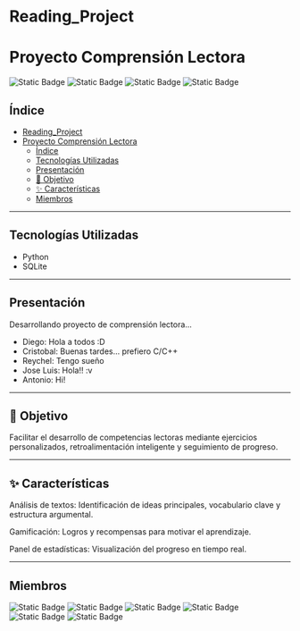# Reading_Project
# Proyecto Comprensión Lectora
![Static Badge](https://img.shields.io/badge/licence-BUAP-blue?style=for-the-badge&link=https://buap.mx/)
![Static Badge](https://img.shields.io/badge/release%20date-Enero%202025-blue?style=for-the-badge)
![Static Badge](https://img.shields.io/badge/status-en%20desarrollo-green?style=for-the-badge)
![Static Badge](https://img.shields.io/badge/stable%20version-%20-green?style=for-the-badge)

## Índice
- [Reading\_Project](#reading_project)
- [Proyecto Comprensión Lectora](#proyecto-comprensión-lectora)
  - [Índice](#índice)
  - [Tecnologías Utilizadas](#tecnologías-utilizadas)
  - [Presentación](#presentación)
  - [🎯 Objetivo](#-objetivo)
  - [✨ Características](#-características)
  - [Miembros](#miembros)

- - -



## Tecnologías Utilizadas

- Python
- SQLite

- - -

## Presentación
Desarrollando proyecto de comprensión lectora...  

- Diego: Hola a todos :D
- Cristobal: Buenas tardes... prefiero C/C++
- Reychel: Tengo sueño
- Jose Luis: Hola!! :v
- Antonio: Hi!

- - -

## 🎯 Objetivo
Facilitar el desarrollo de competencias lectoras mediante ejercicios personalizados, retroalimentación inteligente y seguimiento de progreso.

- - -

## ✨ Características
Análisis de textos: Identificación de ideas principales, vocabulario clave y estructura argumental.

Gamificación: Logros y recompensas para motivar el aprendizaje.

Panel de estadísticas: Visualización del progreso en tiempo real.

- - - 


## Miembros
![Static Badge](https://img.shields.io/badge/Prior%20Hernandez%20Reychel--blue?style=for-the-badge&link=https://github.com/reychel) 
![Static Badge](https://img.shields.io/badge/Rojas%20Flores%20Jose%20D.--blue?style=for-the-badge&link=https://github.com/rojas)
![Static Badge](https://img.shields.io/badge/Rodriguez%20Maldonado%20Jose%20Antonio--blue?style=for-the-badge&link=https://github.com/rodriguezmldo)
![Static Badge](https://img.shields.io/badge/Santiago%20Ibanez%20Jose%20Luis--blue?style=for-the-badge&link=https://github.com/Jolu-Santii) 
![Static Badge](https://img.shields.io/badge/Salinas%20Gil%20Diego--blue?style=for-the-badge&link=https://github.com/rojas)
![Static Badge](https://img.shields.io/badge/Lara%20Paez%20Cristobal%20R.--blue?style=for-the-badge&link=https://github.com/CRIZZxR-110100)
